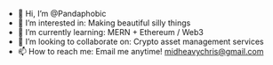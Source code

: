 - 👋 Hi, I’m @Pandaphobic
- 👀 I’m interested in: Making beautiful silly things
- 🌱 I’m currently learning: MERN + Ethereum / Web3
- 💞️ I’m looking to collaborate on: Crypto asset management services
- 📫 How to reach me: Email me anytime! midheavychris@gmail.com
